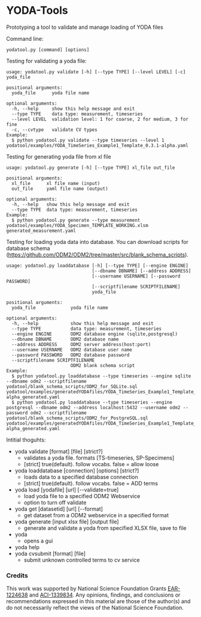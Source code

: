 YODA-Tools
====
Prototyping a tool to validate and manage loading of YODA files

Command line:
```
yodatool.py [command] [options]
```

Testing for validating a yoda file:
```
usage: yodatool.py validate [-h] [--type TYPE] [--level LEVEL] [-c] yoda_file

positional arguments:
  yoda_file      yoda file name

optional arguments:
  -h, --help     show this help message and exit
  --type TYPE    data type: measurement, timeseries
  --level LEVEL  validation level: 1 for coarse, 2 for medium, 3 for fine
  -c, --cvtype   validate CV types
Example:
  $ python yodatool.py validate --type timeseries --level 1 yodatool/examples/YODA_TimeSeries_Example1_Template_0.3.1-alpha.yaml 
```
Testing for generating yoda file from xl file
```
usage: yodatool.py generate [-h] [--type TYPE] xl_file out_file

positional arguments:
  xl_file      xl file name (input)
  out_file     yaml file name (output)

optional arguments:
  -h, --help   show this help message and exit
  --type TYPE  data type: measurement, timeseries
Example:
  $ python yodatool.py generate --type measurement yodatool/examples/YODA_Specimen_TEMPLATE_WORKING.xlsm generated_measurement.yaml
```
Testing for loading yoda data into database. 
You can download scripts for database schema (https://github.com/ODM2/ODM2/tree/master/src/blank_schema_scripts).
```
usage: yodatool.py loaddatabase [-h] [--type TYPE] [--engine ENGINE]
                                [--dbname DBNAME] [--address ADDRESS]
                                [--username USERNAME] [--password PASSWORD]
                                [--scriptfilename SCRIPTFILENAME]
                                yoda_file

positional arguments:
  yoda_file             yoda file name

optional arguments:
  -h, --help            show this help message and exit
  --type TYPE           data type: measurement, timeseries
  --engine ENGINE       ODM2 database engine (sqlite,postgresql)
  --dbname DBNAME       ODM2 database name
  --address ADDRESS     ODM2 server address(host:port)
  --username USERNAME   ODM2 database user name
  --password PASSWORD   ODM2 database password
  --scriptfilename SCRIPTFILENAME
                        ODM2 blank schema script
Example:
  $ python yodatool.py loaddatabase --type timeseries --engine sqlite --dbname odm2 --scriptfilename yodatool/blank_schema_scripts/ODM2_for_SQLite.sql yodatool/examples/generatedYODAfiles/YODA_TimeSeries_Example1_Template_0.3.1-alpha_generated.yaml
  $ python yodatool.py loaddatabase --type timeseries --engine postgresql --dbname odm2 --address localhost:5432 --username odm2 --password odm2 --scriptfilename yodatool/blank_schema_scripts/ODM2_for_PostgreSQL.sql yodatool/examples/generatedYODAfiles/YODA_TimeSeries_Example1_Template_0.3.1-alpha_generated.yaml
```
Intitial thoguhts:
  * yoda validate [format] [file] [strict?]
     * validates a yoda file. formats [TS-timeseries, SP-Specimens]
     * [strict] true(default). follow vocabs. false = allow loose
  * yoda loaddatabase [connection] [options] [strict?]
     * loads data to a specified database connection
     * [strict] true(default). follow vocabs. false = ADD terms
  * yoda load [yodafile] [url] [--validate=true]
     * load yoda file to a specified ODM2 Webservice
     * option to turn off validate
  * yoda get [datasetid] [url] [--format]
     *  get dataset from a ODM2 webservice in a specified format
  * yoda generate [input xlsx file] [output file]
     * generate and validate a yoda from specified XLSX file, save to file
  * yoda
     * opens a gui
  * yoda help
  * yoda cvsubmit [format] [file]
    * submit unknown controlled terms to cv service

### Credits

This work was supported by National Science Foundation Grants [EAR-1224638](http://www.nsf.gov/awardsearch/showAward?AWD_ID=1224638) and [ACI-1339834](http://www.nsf.gov/awardsearch/showAward?AWD_ID=1339834). Any opinions, findings, and conclusions or recommendations expressed in this material are those of the author(s) and do not necessarily reflect the views of the National Science Foundation.
